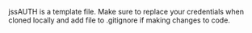 jssAUTH is a template file. Make sure to replace your credentials when cloned locally and add file to .gitignore if making changes to code.
